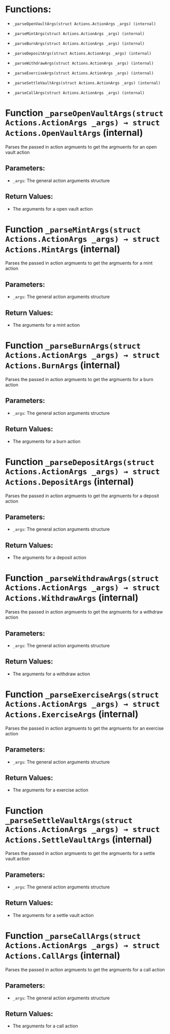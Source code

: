 # Functions:

- `_parseOpenVaultArgs(struct Actions.ActionArgs _args) (internal)`

- `_parseMintArgs(struct Actions.ActionArgs _args) (internal)`

- `_parseBurnArgs(struct Actions.ActionArgs _args) (internal)`

- `_parseDepositArgs(struct Actions.ActionArgs _args) (internal)`

- `_parseWithdrawArgs(struct Actions.ActionArgs _args) (internal)`

- `_parseExerciseArgs(struct Actions.ActionArgs _args) (internal)`

- `_parseSettleVaultArgs(struct Actions.ActionArgs _args) (internal)`

- `_parseCallArgs(struct Actions.ActionArgs _args) (internal)`

# Function `_parseOpenVaultArgs(struct Actions.ActionArgs _args) → struct Actions.OpenVaultArgs` (internal)

Parses the passed in action argmuents to get the argmuents for an open vault action

## Parameters:

- `_args`: The general action arguments structure

## Return Values:

- The arguments for a open vault action

# Function `_parseMintArgs(struct Actions.ActionArgs _args) → struct Actions.MintArgs` (internal)

Parses the passed in action argmuents to get the argmuents for a mint action

## Parameters:

- `_args`: The general action arguments structure

## Return Values:

- The arguments for a mint action

# Function `_parseBurnArgs(struct Actions.ActionArgs _args) → struct Actions.BurnArgs` (internal)

Parses the passed in action argmuents to get the argmuents for a burn action

## Parameters:

- `_args`: The general action arguments structure

## Return Values:

- The arguments for a burn action

# Function `_parseDepositArgs(struct Actions.ActionArgs _args) → struct Actions.DepositArgs` (internal)

Parses the passed in action argmuents to get the argmuents for a deposit action

## Parameters:

- `_args`: The general action arguments structure

## Return Values:

- The arguments for a deposit action

# Function `_parseWithdrawArgs(struct Actions.ActionArgs _args) → struct Actions.WithdrawArgs` (internal)

Parses the passed in action argmuents to get the argmuents for a withdraw action

## Parameters:

- `_args`: The general action arguments structure

## Return Values:

- The arguments for a withdraw action

# Function `_parseExerciseArgs(struct Actions.ActionArgs _args) → struct Actions.ExerciseArgs` (internal)

Parses the passed in action argmuents to get the argmuents for an exercise action

## Parameters:

- `_args`: The general action arguments structure

## Return Values:

- The arguments for a exercise action

# Function `_parseSettleVaultArgs(struct Actions.ActionArgs _args) → struct Actions.SettleVaultArgs` (internal)

Parses the passed in action argmuents to get the argmuents for a settle vault action

## Parameters:

- `_args`: The general action arguments structure

## Return Values:

- The arguments for a settle vault action

# Function `_parseCallArgs(struct Actions.ActionArgs _args) → struct Actions.CallArgs` (internal)

Parses the passed in action argmuents to get the argmuents for a call action

## Parameters:

- `_args`: The general action arguments structure

## Return Values:

- The arguments for a call action
